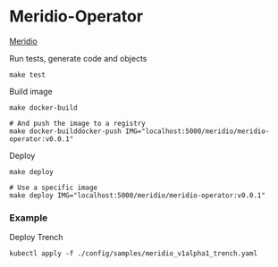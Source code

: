 # Meridio-Operator

[Meridio](https://github.com/Nordix/Meridio)

Run tests, generate code and objects
```
make test
```

Build image
```
make docker-build

# And push the image to a registry
make docker-builddocker-push IMG="localhost:5000/meridio/meridio-operator:v0.0.1"
```

Deploy
```
make deploy

# Use a specific image
make deploy IMG="localhost:5000/meridio/meridio-operator:v0.0.1"
```

### Example

Deploy Trench
```
kubectl apply -f ./config/samples/meridio_v1alpha1_trench.yaml
```